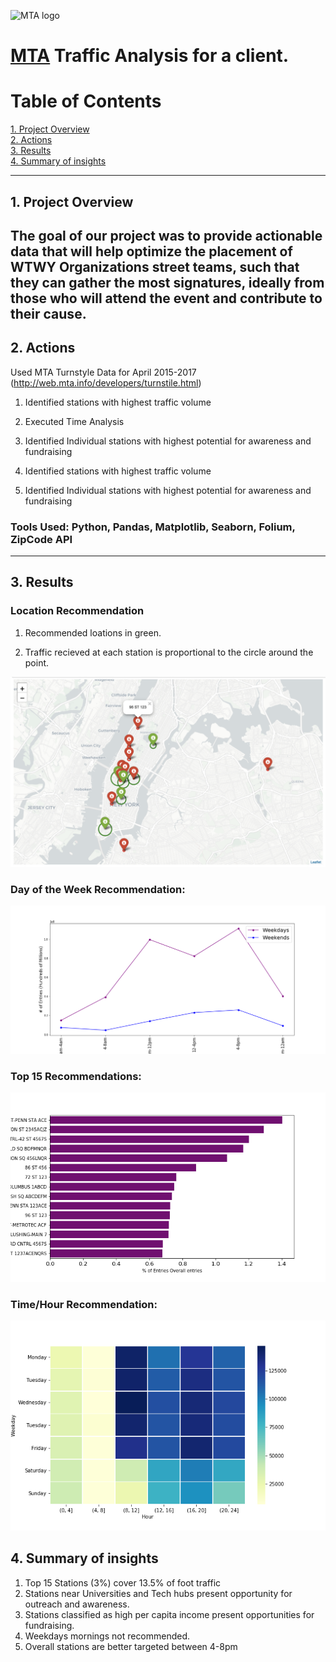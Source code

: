 ![MTA logo](https://upload.wikimedia.org/wikipedia/commons/7/7a/MTA_New_York_City_Subway_logo.svg)

# [MTA](http://www.mta.info/) Traffic Analysis for a client. 

# Table of Contents
[1. Project Overview](#section-a)  
[2. Actions](#section-b)  
[3. Results](#section-c)  
[4. Summary of insights](#section-d)  


---

## <a name="section-a"></a>1.  Project Overview
The goal of our project was to provide actionable data that will help optimize the placement of WTWY Organizations street teams, such that they can gather the most signatures, ideally from those who will attend the event and contribute to their cause.
---

## <a name="section-b"></a>2.  Actions
Used MTA Turnstyle Data for April 2015-2017 (http://web.mta.info/developers/turnstile.html)
 
1. Identified stations with highest traffic volume
 
2. Executed Time Analysis
 
3. Identified Individual stations with highest potential for awareness and fundraising
 
4. Identified stations with highest traffic volume

5. Identified Individual stations with highest potential for awareness and fundraising

### Tools Used: Python, Pandas, Matplotlib, Seaborn, Folium, ZipCode API


---

## <a name="section-c"></a>3.  Results

### Location Recommendation

1. Recommended loations in green. 

2. Traffic recieved at each station is proportional to the circle around the point. 

![Map](graphs/Map_folium.png)


### Day of the Week Recommendation:
![Daily](graphs/Wkdy_Wknd.png)

### Top 15 Recommendations:
![Top15](graphs/Top15Stations.png)

### Time/Hour Recommendation:
![Hourly](graphs/116%20ST.png)


## <a name="section-d"></a>4.  Summary of insights
1. Top 15 Stations (3%) cover 13.5% of foot traffic
2. Stations near Universities and Tech hubs present opportunity for  outreach and awareness. 
3. Stations classified as high per capita income present opportunities for fundraising. 
4. Weekdays mornings not recommended.
5. Overall stations are better targeted between 4-8pm
